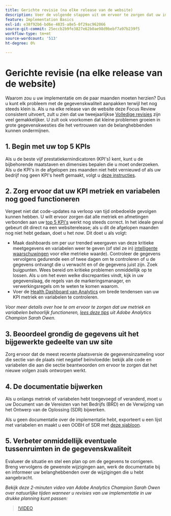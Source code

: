 ```yaml
---
title: Gerichte revisie (na elke release van de website)
description: Voer de volgende stappen uit om ervoor te zorgen dat uw implementatie foutloos en in overeenstemming met uw KPI's blijft.
feature: Implementation Basics
exl-id: e38f92b6-bd6e-4835-a8e5-0f29ac962066
source-git-commit: 25eccb2b9fe3827e62b0ae98d9bebf7a97b239f5
workflow-type: tm+mt
source-wordcount: '513'
ht-degree: 0%

---
```


# Gerichte revisie (na elke release van de website)

Waarom zou u uw implementatie om de paar maanden moeten herzien? Dus u kunt elk probleem met de gegevenskwaliteit aanpakken terwijl het nog steeds klein is. Als u na elke release van de website deze Focus Review consistent uitvoert, zult u zien dat uw tweejaarlijkse [Volledige revisies](/help/implement/review/full-review.md) zijn veel gemakkelijker. U zult ook voorkomen dat kleine problemen groeien in grote gegevenskwesties die het vertrouwen van de belanghebbenden kunnen ondermijnen.

## 1. Begin met uw top 5 KPIs

Als u de beste vijf prestatiekernindicatoren (KPI&#39;s) kent, kunt u de bijbehorende maatstaven en dimensies bepalen die u moet onderzoeken. Als u de KPI&#39;s in de afgelopen zes maanden niet hebt vernieuwd of als uw bedrijf nog geen KPI&#39;s heeft gemaakt, volgt u [deze instructies](/help/implement/review/define-kpis.md).

## 2. Zorg ervoor dat uw KPI metriek en variabelen nog goed functioneren

Vergeet niet dat code-updates na verloop van tijd onbedoelde gevolgen kunnen hebben. U wilt ervoor zorgen dat alle metriek en afmetingen verbonden aan uw [top 5 KPI&#39;s](/help/implement/review/define-kpis.md) werkt nog steeds correct. In het ideale geval gebeurt dit direct na een websiterelease; als u dit de afgelopen maanden nog niet hebt gedaan, doet u het *now*. Dit doet u als volgt:

* Maak dashboards om per uur trended weergaven van deze kritieke meetgegevens en variabelen weer te geven (of stel ze in) [intelligente waarschuwingen](https://experienceleague.adobe.com/docs/analytics/analyze/analysis-workspace/virtual-analyst/intelligent-alerts/intellligent-alerts.html#analysis-workspace) voor elke metrieke waarde). Controleer de gegevens vervolgens gedurende een of twee dagen om te controleren of u de gegevens ontvangt die u verwacht en of de gegevens juist zijn. Zoek buigpunten. Wees bereid om kritieke problemen onmiddellijk op te lossen. Als u om het even welke discrepanties vindt, kijk in uw gegevenslaag, de regels van de markeringsmanager, en verwerkingsregels om te weten te komen waarom.
* Voer de [Health Dashboard van Analytics](https://assets.adobe.com/public/9549dbe7-765a-4899-77b8-85cbba1a4252) om brede tendensen van uw KPI metriek en variabelen te controleren.

*Voor meer details over hoe te om ervoor te zorgen dat uw metriek en variabelen behoorlijk functioneren, [lees deze tips](https://experienceleaguecommunities.adobe.com/t5/adobe-analytics-discussions/my-five-best-tips-for-keeping-adobe-analytics-humming/td-p/388608) uit Adobe Analytics Champion Sarah Owen.*

## 3. Beoordeel grondig de gegevens uit het bijgewerkte gedeelte van uw site

Zorg ervoor dat de meest recente plaatsversie de gegevensinzameling voor die sectie van de plaats niet negatief beïnvloedde: bekijk alle code en variabelen die aan die sectie beantwoorden om ervoor te zorgen dat het nieuwe volgen zoals ontworpen werkt.

## 4. De documentatie bijwerken

Als u onlangs metriek of variabelen hebt toegevoegd of veranderd, moet u uw Document van de Vereisten van het Bedrijfs (BRD) en de Verwijzing van het Ontwerp van de Oplossing (SDR) bijwerken.

Als u geen documentatie over de implementatie hebt, exporteert u een lijst met variabelen en maakt u een OOBH of SDR met [deze sjabloon](https://experienceleague.adobe.com/docs/analytics-learn/tutorials/implementation/implementation-basics/creating-a-business-requirements-document.html?lang=en#implementation).

## 5. Verbeter onmiddellijk eventuele tussenruimten in de gegevenskwaliteit

Evalueer de situatie en stel een plan op om de gegevens te corrigeren. Breng vervolgens de gewenste wijzigingen aan, werk de documentatie bij en informeer uw belanghebbenden over de wijzigingen die u hebt aangebracht.

*Bekijk deze 2-minuten video van Adobe Analytics Champion Sarah Owen over natuurlijke tijden wanneer u revisies van uw implementatie in uw drukke planning kunt passen:*

>[!VIDEO](https://video.tv.adobe.com/v/328340/?quality=12&learn=on)
